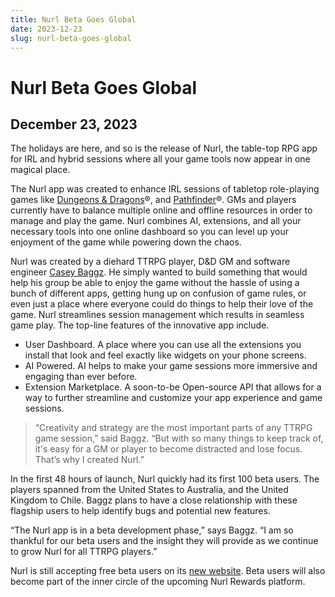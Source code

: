 ```yaml
---
title: Nurl Beta Goes Global
date: 2023-12-23
slug: nurl-beta-goes-global
---
```


# Nurl Beta Goes Global

## December 23, 2023

The holidays are here, and so is the release of Nurl, the table-top RPG app for IRL and hybrid sessions where all your game tools now appear in one magical place.

The Nurl app was created to enhance IRL sessions of tabletop role-playing games like [Dungeons & Dragons](https://dnd.wizards.com/)®, and [Pathfinder](https://paizo.com/pathfinder)®. GMs and players currently have to balance multiple online and offline resources in order to manage and play the game. Nurl combines AI, extensions, and all your necessary tools into one online dashboard so you can level up your enjoyment of the game while powering down the chaos.

Nurl was created by a diehard TTRPG player, D&D GM and software engineer [Casey Baggz](https://www.linkedin.com/in/caseybaggz/). He simply wanted to build something that would help his group be able to enjoy the game without the hassle of using a bunch of different apps, getting hung up on confusion of game rules, or even just a place where everyone could do things to help their love of the game. Nurl streamlines session management which results in seamless game play. The top-line features of the innovative app include.

- User Dashboard. A place where you can use all the extensions you install that look and feel exactly like widgets on your phone screens.
- AI Powered. AI helps to make your game sessions more immersive and engaging than ever before.
- Extension Marketplace. A soon-to-be Open-source API that allows for a way to further streamline and customize your app experience and game sessions.

> “Creativity and strategy are the most important parts of any TTRPG game session,” said Baggz. “But with so many things to keep track of, it's easy for a GM or player to become distracted and lose focus. That’s why I created Nurl.”

In the first 48 hours of launch, Nurl quickly had its first 100 beta users. The players spanned from the United States to Australia, and the United Kingdom to Chile. Baggz plans to have a close relationship with these flagship users to help identify bugs and potential new features.

“The Nurl app is in a beta development phase,” says Baggz. “I am so thankful for our beta users and the insight they will provide as we continue to grow Nurl for all TTRPG players.”

Nurl is still accepting free beta users on its [new website](https://nurlttrpg.com). Beta users will also become part of the inner circle of the upcoming Nurl Rewards platform.
